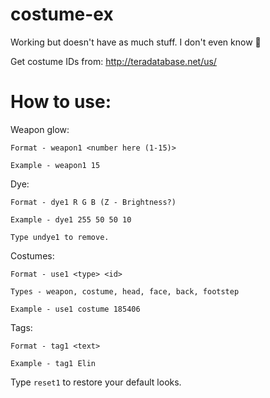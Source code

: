 # costume-ex
Working but doesn't have as much stuff. I don't even know :shrug:

Get costume IDs from: http://teradatabase.net/us/

# How to use:

Weapon glow: 
```
Format - weapon1 <number here (1-15)>

Example - weapon1 15
```
Dye: 
```
Format - dye1 R G B (Z - Brightness?)

Example - dye1 255 50 50 10

Type undye1 to remove.
```
Costumes: 
```
Format - use1 <type> <id>

Types - weapon, costume, head, face, back, footstep

Example - use1 costume 185406
```
Tags:
```
Format - tag1 <text>

Example - tag1 Elin
```
Type ``reset1`` to restore your default looks.

